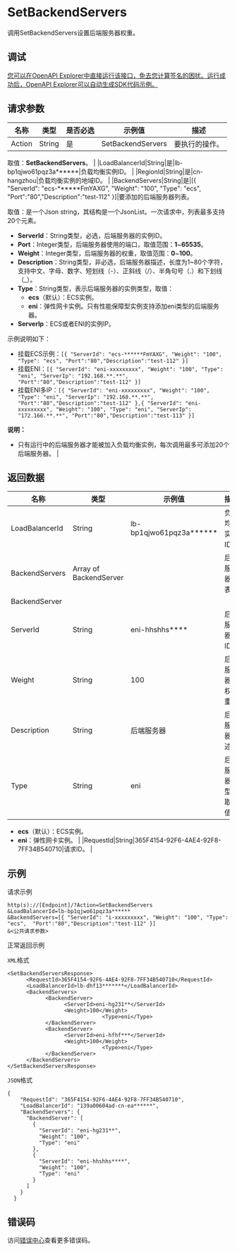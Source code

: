 # SetBackendServers

调用SetBackendServers设置后端服务器权重。

## 调试

[您可以在OpenAPI Explorer中直接运行该接口，免去您计算签名的困扰。运行成功后，OpenAPI Explorer可以自动生成SDK代码示例。](https://api.aliyun.com/#product=Slb&api=SetBackendServers&type=RPC&version=2014-05-15)

## 请求参数

|名称|类型|是否必选|示例值|描述|
|--|--|----|---|--|
|Action|String|是|SetBackendServers|要执行的操作。

 取值：**SetBackendServers**。 |
|LoadBalancerId|String|是|lb-bp1qjwo61pqz3a\*\*\*\*\*\*|负载均衡实例ID。 |
|RegionId|String|是|cn-hangzhou|负载均衡实例的地域ID。 |
|BackendServers|String|是|\[\{ "ServerId": "ecs-\*\*\*\*\*\*FmYAXG", "Weight": "100", "Type": "ecs", "Port":"80","Description":"test-112" \}\]|要添加的后端服务器列表。

 取值：是一个Json string，其结构是一个JsonList。一次请求中，列表最多支持20个元素。

 -   **ServerId**：String类型，必选，后端服务器的实例ID。
-   **Port**：Integer类型，后端服务器使用的端口，取值范围：**1**~**65535**。
-   **Weight**：Integer类型，后端服务器的权重，取值范围：**0**~**100**。
-   **Description**：String类型，非必选，后端服务器描述，长度为1~80个字符，支持中文、字母、数字、短划线（-）、正斜线（/）、半角句号（.）和下划线（\_）。
-   **Type**：String类型，表示后端服务器的实例类型，取值：
    -   **ecs**（默认）：ECS实例。
    -   **eni**：弹性网卡实例。只有性能保障型实例支持添加eni类型的后端服务器。
-   **ServerIp**：ECS或者ENI的实例IP。

 示例说明如下：

 -   挂载ECS示例：`[{ "ServerId": "ecs-******FmYAXG", "Weight": "100", "Type": "ecs", "Port":"80","Description":"test-112" }]`
-   挂载ENI：`[{ "ServerId": "eni-xxxxxxxxx", "Weight": "100", "Type": "eni", "ServerIp": "192.168.**.**", "Port":"80","Description":"test-112" }]`
-   挂载ENI多IP：`[{ "ServerId": "eni-xxxxxxxxx", "Weight": "100", "Type": "eni", "ServerIp": "192.168.**.**", "Port":"80","Description":"test-112" },{ "ServerId": "eni-xxxxxxxxx", "Weight": "100", "Type": "eni", "ServerIp": "172.166.**.**", "Port":"80","Description":"test-113" }]`

 **说明：**

-   只有运行中的后端服务器才能被加入负载均衡实例，每次调用最多可添加20个后端服务器。 |

## 返回数据

|名称|类型|示例值|描述|
|--|--|---|--|
|LoadBalancerId|String|lb-bp1qjwo61pqz3a\*\*\*\*\*\*|负载均衡实例ID。 |
|BackendServers|Array of BackendServer| |后端服务器列表。 |
|BackendServer| | | |
|ServerId|String|eni-hhshhs\*\*\*\*|后端服务器ID。 |
|Weight|String|100|后端服务器的权重。 |
|Description|String|后端服务器|后端服务器描述。 |
|Type|String|eni|后端服务器类型，取值：

 -   **ecs**（默认）：ECS实例。
-   **eni**：弹性网卡实例。 |
|RequestId|String|365F4154-92F6-4AE4-92F8-7FF34B540710|请求ID。 |

## 示例

请求示例

```
http(s)://[Endpoint]/?Action=SetBackendServers
&LoadBalancerId=lb-bp1qjwo61pqz3a******
&BackendServers=[{ "ServerId": "i-xxxxxxxxx", "Weight": "100", "Type": "ecs",  "Port":"80","Description":"test-112" }]
&<公共请求参数>
```

正常返回示例

`XML`格式

```
<SetBackendServersResponse>
      <RequestId>365F4154-92F6-4AE4-92F8-7FF34B540710</RequestId>
      <LoadBalancerId>lb-dhf13*******</LoadBalancerId>
      <BackendServers>
            <BackendServer>
                  <ServerId>eni-hg231**</ServerId>
                  <Weight>100</Weight>
                              <Type>eni</Type>
            </BackendServer>
            <BackendServer>
                  <ServerId>eni-hfhf***</ServerId>
                  <Weight>100</Weight>
                              <Type>eni</Type>
            </BackendServer>
      </BackendServers>
</SetBackendServersResponse>
```

`JSON`格式

```
{
    "RequestId": "365F4154-92F6-4AE4-92F8-7FF34B540710",
    "LoadBalancerId": "139a00604ad-cn-ea******",
    "BackendServers": {
      "BackendServer": [
        {
          "ServerId": "eni-hg231**",
          "Weight": "100",
          "Type": "eni"
        },
        {
          "ServerId": "eni-hhshhs****",
          "Weight": "100",
          "Type": "eni"
        }
      ]
    }
  }
```

## 错误码

访问[错误中心](https://error-center.alibabacloud.com/status/product/Slb)查看更多错误码。


